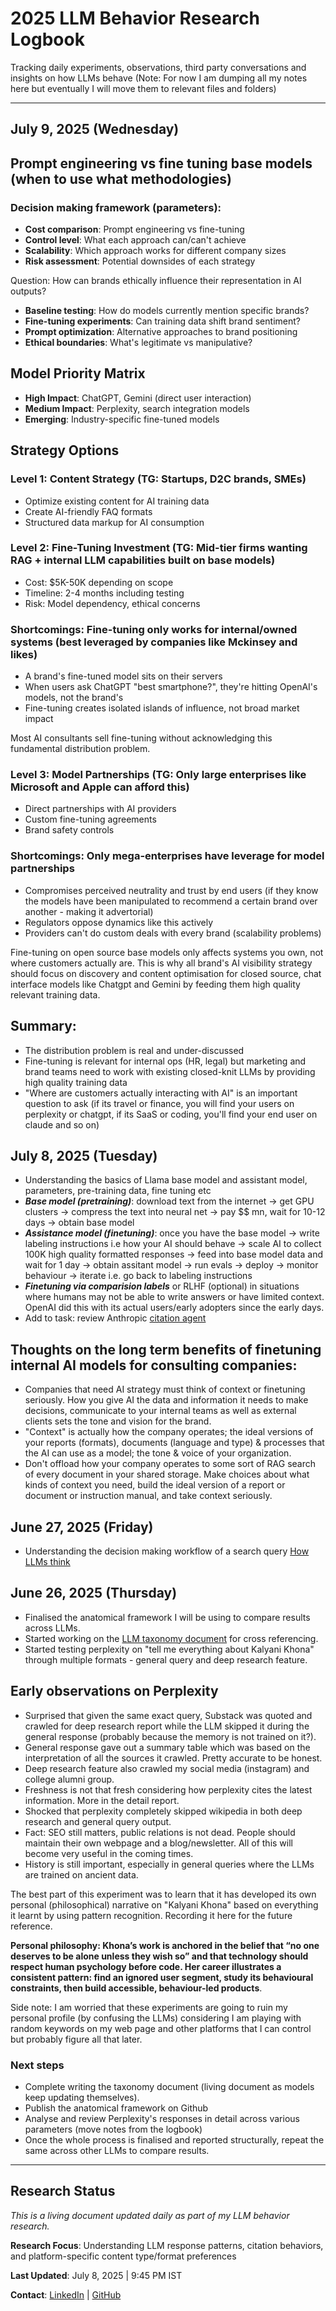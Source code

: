 # 2025 LLM Behavior Research Logbook
Tracking daily experiments, observations, third party conversations and insights on how LLMs behave (Note: For now I am dumping all my notes here but eventually I will move them to relevant files and folders)

---
## July 9, 2025 (Wednesday)

## Prompt engineering vs fine tuning base models (when to use what methodologies)

### Decision making framework (parameters):

- **Cost comparison**: Prompt engineering vs fine-tuning
- **Control level**: What each approach can/can't achieve
- **Scalability**: Which approach works for different company sizes
- **Risk assessment**: Potential downsides of each strategy

Question: How can brands ethically influence their representation in AI outputs?

- **Baseline testing**: How do models currently mention specific brands?
- **Fine-tuning experiments**: Can training data shift brand sentiment?
- **Prompt optimization**: Alternative approaches to brand positioning
- **Ethical boundaries**: What's legitimate vs manipulative?

## Model Priority Matrix
- **High Impact**: ChatGPT, Gemini (direct user interaction)
- **Medium Impact**: Perplexity, search integration models
- **Emerging**: Industry-specific fine-tuned models

## Strategy Options
### Level 1: Content Strategy (TG: Startups, D2C brands, SMEs)
- Optimize existing content for AI training data
- Create AI-friendly FAQ formats
- Structured data markup for AI consumption

### Level 2: Fine-Tuning Investment (TG: Mid-tier firms wanting RAG + internal LLM capabilities built on base models)
- Cost: $5K-50K depending on scope
- Timeline: 2-4 months including testing
- Risk: Model dependency, ethical concerns

### **Shortcomings**: Fine-tuning only works for internal/owned systems (best leveraged by companies like Mckinsey and likes)

- A brand's fine-tuned model sits on their servers
- When users ask ChatGPT "best smartphone?", they're hitting OpenAI's models, not the brand's
- Fine-tuning creates isolated islands of influence, not broad market impact

Most AI consultants sell fine-tuning without acknowledging this fundamental distribution problem.

### Level 3: Model Partnerships (TG: Only large enterprises like Microsoft and Apple can afford this)

- Direct partnerships with AI providers
- Custom fine-tuning agreements
- Brand safety controls

### **Shortcomings**: Only mega-enterprises have leverage for model partnerships

- Compromises perceived neutrality and trust by end users (if they know the models have been manipulated to recommend a certain brand over another - making it advertorial) 
- Regulators oppose dynamics like this actively
- Providers can't do custom deals with every brand (scalability problems)

Fine-tuning on open source base models only affects systems you own, not where customers actually are. This is why all brand's AI visibility strategy should focus on discovery and content optimisation for closed source, chat interface models like Chatgpt and Gemini by feeding them high quality relevant training data.

## Summary:

- The distribution problem is real and under-discussed
- Fine-tuning is relevant for internal ops (HR, legal) but marketing and brand teams need to work with existing closed-knit LLMs by providing high quality training data
- "Where are customers actually interacting with AI" is an important question to ask (if its travel or finance, you will find your users on perplexity or chatgpt, if its SaaS or coding, you'll find your end user on claude and so on)

## July 8, 2025 (Tuesday)

- Understanding the basics of Llama base model and assistant model, parameters, pre-training data, fine tuning etc
- ***Base model (pretraining)***: download text from the internet -> get GPU clusters -> compress the text into neural net -> pay $$ mn, wait for 10-12 days -> obtain base model
- ***Assistance model (finetuning)***: once you have the base model -> write labeling instructions i.e how your AI should behave -> scale AI to collect 100K high quality formatted responses -> feed into base model data and wait for 1 day -> obtain assitant model -> run evals -> deploy -> monitor behaviour -> iterate i.e. go back to labeling instructions
- ***Finetuning via comparision labels*** or RLHF (optional) in situations where humans may not be able to write answers or have limited context. OpenAI did this with its actual users/early adopters since the early days.
- Add to task: review Anthropic [citation agent](https://github.com/anthropics/anthropic-cookbook/blob/main/patterns/agents/prompts/citations_agent.md)

## Thoughts on the long term benefits of finetuning internal AI models for consulting companies:
  - Companies that need AI strategy must think of context or finetuning seriously. How you give AI the data and information it needs to make decisions, communicate to your internal teams as well as external clients sets the tone and vision for the brand.
  - "Context" is actually how the company operates; the ideal versions of your reports (formats), documents (language and type) & processes that the AI can use as a model; the tone & voice of your organization.
  - Don't offload how your company operates to some sort of RAG search of every document in your shared storage. Make choices about what kinds of context you need, build the ideal version of a report or document or instruction manual, and take context seriously.

## June 27, 2025 (Friday)
- Understanding the decision making workflow of a search query [How LLMs think](https://github.com/KK92-ai/llm-model-behavior-research/blob/main/research/how-llms-process-simple-vs-complex-queries-2025.md)

## June 26, 2025 (Thursday)
- Finalised the anatomical framework I will be using to compare results across LLMs.
- Started working on the [LLM taxonomy document](https://github.com/KK92-ai/llm-model-behavior-research/blob/main/research/llm-search-behavior-patterns-2025.md) for cross referencing.
- Started testing perplexity on "tell me everything about Kalyani Khona" through multiple formats - general query and deep research feature.

## Early observations on Perplexity
- Surprised that given the same exact query, Substack was quoted and crawled for deep research report while the LLM skipped it during the general response (probably because the memory is not trained on it?).
- General response gave out a summary table which was based on the interpretation of all the sources it crawled. Pretty accurate to be honest.
- Deep research feature also crawled my social media (instagram) and college alumni group.
- Freshness is not that fresh considering how perplexity cites the latest information. More in the detail report.
- Shocked that perplexity completely skipped wikipedia in both deep research and general query output.
- Fact: SEO still matters, public relations is not dead. People should maintain their own webpage and a blog/newsletter. All of this will become very useful in the coming times.
- History is still important, especially in general queries where the LLMs are trained on ancient data.

The best part of this experiment was to learn that it has developed its own personal (philosophical) narrative on "Kalyani Khona" based on everything it learnt by using pattern recognition. Recording it here for the future reference.

**Personal philosophy: Khona’s work is anchored in the belief that “no one deserves to be alone unless they wish so” and that technology should respect human psychology before code. Her career illustrates a consistent pattern: find an ignored user segment, study its behavioural constraints, then build accessible, behaviour-led products**.


Side note: I am worried that these experiments are going to ruin my personal profile (by confusing the LLMs) considering I am playing with random keywords on my web page and other platforms that I can control but probably figure all that later. 

### Next steps
- Complete writing the taxonomy document (living document as models keep updating themselves).
- Publish the anatomical framework on Github
- Analyse and review Perplexity's responses in detail across various parameters (move notes from the logbook)
- Once the whole process is finalised and reported structurally, repeat the same across other LLMs to compare results. 


---
## Research Status
*This is a living document updated daily as part of my LLM behavior research.*

**Research Focus**: Understanding LLM response patterns, citation behaviors, and platform-specific content type/format preferences

**Last Updated**: July 8, 2025 | 9:45 PM IST

**Contact**: [LinkedIn](https://linkedin.com/in/kalyanikhona) | [GitHub](https://github.com/KK92-ai)

